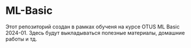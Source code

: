 # ML-Basic

Этот репозиторий создан в рамках обученя на курсе OTUS ML Basic 2024-01. Здесь будут выкладываться полезные материалы, домашние работы и тд.
